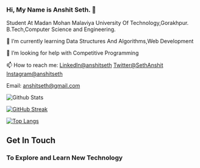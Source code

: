 ### Hi, My Name is Anshit Seth. 👋
Student At Madan Mohan Malaviya University Of Technology,Gorakhpur.
B.Tech,Computer Science and Engineering.

🌱 I’m currently learning Data Structures And Algorithms,Web Development

🤔 I’m looking for help with Competitive Programming

📫 How to reach me: 
  <a class="footer-link" href="https://www.linkedin.com/in/anshitseth/">LinkedIn@anshitseth</a>
  <a class="footer-link" href="https://twitter.com/SethAnshit">Twitter@SethAnshit</a>
  <a class="footer-link" href="https://www.instagram.com/anshitseth/">Instagram@anshitseth</a>
  
  Email: anshitseth@gmail.com
  
![Github Stats](https://github-readme-stats.vercel.app/api?username=Anshitseth&theme=radical)

[![GitHub Streak](https://github-readme-streak-stats.herokuapp.com?user=Anshitseth&theme=radical)](https://git.io/streak-stats)

[![Top Langs](https://github-readme-stats.vercel.app/api/top-langs/?username=Anshitseth&layout=compact&theme=radical)](https://github.com/anuraghazra/github-readme-stats)

<h2>Get In Touch</h2>
<h3>To Explore and Learn New Technology</h3>
